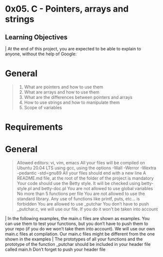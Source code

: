 # 0x05. C - Pointers, arrays and strings

## Learning Objectives
| At the end of this project, you are expected to be able to explain to anyone, without the help of Google:

# General
> 1. What are pointers and how to use them
> 2. What are arrays and how to use them
> 3. What are the differences between pointers and arrays
> 4. How to use strings and how to manipulate them
> 5. Scope of variables

# Requirements
# General
> Allowed editors: vi, vim, emacs
> All your files will be compiled on Ubuntu 20.04 LTS using gcc, using the options -Wall -Werror -Wextra -pedantic -std=gnu89
> All your files should end with a new line
> A README.md file, at the root of the folder of the project is mandatory
> Your code should use the Betty style. It will be checked using betty-style.pl and betty-doc.pl
> You are not allowed to use global variables
> No more than 5 functions per file
> You are not allowed to use the standard library. Any use of functions like printf, puts, etc… is forbidden
> You are allowed to use _putchar
> You don’t have to push _putchar.c, we will use our file. If you do it won’t be taken into account

| In the following examples, the main.c files are shown as examples. You can use them to test your functions, but you don’t have to push them to your repo (if you do we won’t take them into account). We will use our own main.c files at compilation. Our main.c files might be different from the one shown in the examples
| The prototypes of all your functions and the prototype of the function _putchar should be included in your header file called main.h
Don’t forget to push your header file
